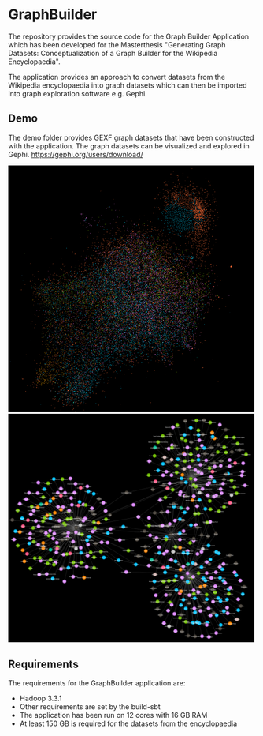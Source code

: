 # GraphBuilder

The repository provides the source code for the Graph Builder Application which has been developed for the Masterthesis "Generating Graph Datasets: Conceptualization of a Graph Builder for the Wikipedia Encyclopaedia". 

The application provides an approach to convert datasets from the Wikipedia encyclopaedia into graph datasets which can then be imported into graph exploration software e.g. Gephi. 

## Demo

The demo folder provides GEXF graph datasets that have been constructed with the application. The graph datasets can be visualized and explored in Gephi. https://gephi.org/users/download/


<img src="demo/images/main.png?raw=true" width="500"/>

<img src="demo/images/export.png?raw=true" width="500"/>


## Requirements 

The requirements for the GraphBuilder application are:

* Hadoop 3.3.1 
* Other requirements are set by the build-sbt
* The application has been run on 12 cores with 16 GB RAM
* At least 150 GB is required for the datasets from the encyclopaedia